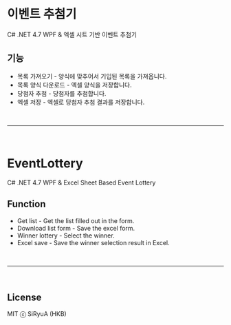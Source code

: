 # 이벤트 추첨기
C# .NET 4.7 WPF & 엑셀 시트 기반 이벤트 추첨기

## 기능
 * 목록 가져오기 - 양식에 맞추어서 기입된 목록을 가져옵니다.
 * 목록 양식 다운로드 - 엑셀 양식을 저장합니다.
 * 당첨자 추첨 - 당첨자를 추첨합니다.
 * 엑셀 저장 - 엑셀로 당첨자 추첨 결과를 저장합니다.
 
<br>

***

<br>

# EventLottery
C# .NET 4.7 WPF & Excel Sheet Based Event Lottery

## Function
 * Get list - Get the list filled out in the form.
 * Download list form - Save the excel form.
 * Winner lottery - Select the winner.
 * Excel save - Save the winner selection result in Excel.
 
<br>

***

<br>

## License
MIT ⓒ SiRyuA (HKB)
